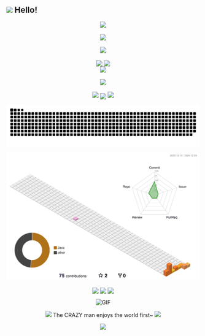 ## <img src="https://raw.githubusercontent.com/alexnaiman/alexnaiman/master/resources/welcomeglitch.gif" width="50px" /> Hello!

<!-- https://github.com/kyechan99/capsule-render -->
<p align="center">
<img src="https://capsule-render.vercel.app/api?type=waving&color=auto&height=300&&section=header&text=HI%20THERE!&fontSize=90&fontAlign=50&fontAlignY=30&desc=I%20am%WangXilai!&descAlign=50&descSize=30&descAlignY=60&animation=twinkling">
</p>
 
<!-- https://github.com/DenverCoder1/readme-typing-svg -->
<p align="center">
<img src="https://readme-typing-svg.demolab.com?font=Orbitron&size=25&pause=1000&center=true&vCenter=true&random=false&width=600&lines=Welcome+to+my+GitHub+profile+page!;I+am+super+obsessed+with+Jianghu cuisine!" />
</p>

<p align="center">
<img src="https://raw.githubusercontent.com/alexnaiman/alexnaiman/master/resources/Confused_Dog.gif" height="100px" /> 
 </p>
 
<p align="center">
<!-- https://github.com/anuraghazra/github-readme-stats -->
<img align="center" width="400" src="https://github-readme-stats.vercel.app/api?username=Wangcasc&theme=transparent&rank_icon=github&include_all_commits=true&show_icons=true&hide_border=true" />
<!-- https://github.com/DenverCoder1/github-readme-streak-stats -->
<img align="center" width="400" src="https://streak-stats.demolab.com?user=Wangcasc&theme=transparent&date_format=%5BY.%5Dn.j&hide_border=true" />
<br/>
<!-- https://github.com/Ashutosh00710/github-readme-activity-graph -->
<img width="800" src="https://github-readme-activity-graph.vercel.app/graph?username=Wangcasc&theme=github-compact&hide_border=true&area=true">

</p>

<p align="center">
<img src="https://raw.githubusercontent.com/alexnaiman/alexnaiman/master/resources/pickaxe.png" width="40px" />
</p>
<p align="center">
<img src="https://raw.githubusercontent.com/alexnaiman/alexnaiman/master/resources/party_parrot.gif" height="35px"  alt=""/>
<img src="https://raw.githubusercontent.com/alexnaiman/alexnaiman/master/resources/cool_duck.gif" width="60px" />
<!-- https://github.com/tandpfun/skill-icons -->
<img align="center" src="https://skillicons.dev/icons?i=py,java,html,css,js,md,vue&theme=light" />
<img src="https://raw.githubusercontent.com/alexnaiman/alexnaiman/master/resources/cool_duck.gif" width="60px" />
 <img src="https://raw.githubusercontent.com/alexnaiman/alexnaiman/master/resources/party_parrot.gif" height="35px"  alt=""/>
</p>

<p align="center">
 <img align="center" src="https://raw.githubusercontent.com/Wangcasc/Wangcasc/refs/heads/output/github-contribution-grid-snake.svg" />
</p>



![Personal 3D Metrics](./profile-3d-contrib/profile-season.svg)


<p align="center">
 <img align="center" src="https://raw.githubusercontent.com/alexnaiman/alexnaiman/master/resources/PusheenCompute.gif" width="100px" />
 <img align="center" src="https://leetcard.jacoblin.cool/sohereweare?site=cn&theme=wtf&ext=heatmap" />
 <img align="center" src="https://raw.githubusercontent.com/alexnaiman/alexnaiman/master/resources/PusheenCompute.gif" width="100px" />
</p>

<p align="center">
<img alt="GIF" height="160px" src="https://media.giphy.com/media/du3J3cXyzhj75IOgvA/giphy.gif" />
</p>
<p align="center">
<img src="https://raw.githubusercontent.com/alexnaiman/alexnaiman/master/resources/pug_dance.gif" width="60px" /> The CRAZY man enjoys the world first~ <img src="https://raw.githubusercontent.com/alexnaiman/alexnaiman/master/resources/pug_dance.gif" width="60px" />
</p>
<!-- https://github.com/kyechan99/capsule-render -->
<p align="center">
<img src="https://capsule-render.vercel.app/api?type=waving&color=auto&height=300&&section=footer&text=THE%20END!&fontSize=90&fontAlign=50&fontAlignY=70&desc=BEST%20WISH%20FOR%20US!&descAlign=50&descSize=30&descAlignY=40&animation=twinkling">
</p>

